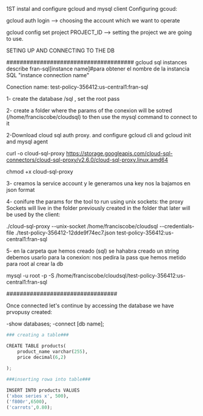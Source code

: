 
1ST instal and configure gcloud and mysql client
Configuring gcoud:

gcloud auth login --> choosing the account which we want to operate

gcloud config set project PROJECT_ID --> setting the project we are going to use.




SETING UP AND CONNECTING TO THE DB

######################################
gcloud sql instances describe fran-sql[instance name]#para obtener el nombre de la instancia SQL "instance connection name"

Conection name: test-policy-356412:us-central1:fran-sql

1- create the database /sql , set the root pass

2- create a folder where the params of the conexion will be sotred (/home/franciscobe/cloudsql) to then use the mysql command to connect to it

2-Download cloud sql auth proxy. and configure gcloud cli and gcloud init and mysql agent

curl -o cloud-sql-proxy https://storage.googleapis.com/cloud-sql-connectors/cloud-sql-proxy/v2.6.0/cloud-sql-proxy.linux.amd64

chmod +x cloud-sql-proxy

3- creamos la service account y le generamos una key nos la bajamos en json format


4- conifure the params for the tool to run using unix sockets: the proxy Sockets will live in the folder previously created
in the folder that later will be used by the client:


./cloud-sql-proxy --unix-socket /home/franciscobe/cloudsql --credentials-file ./test-policy-356412-12dde9f74ec7.json test-policy-356412:us-central1:fran-sql




5- en la carpeta que hemos creado (sql) se hahabra creado un string debemos usarlo para la conexion:
nos pedira la pass que hemos metido para root al crear la db

mysql -u root -p -S /home/franciscobe/cloudsql/test-policy-356412:us-central1:fran-sql

#################################

Once connected let's continue by accessing the database we have prvopusy created:

-show databases;
-connect [db name];
```python
### creating a table###

CREATE TABLE products(
    product_name varchar(255),
    price decimal(6,2)
    
);

###inserting rowa into table###

INSERT INTO products VALUES
('xbox series x', 500),
('f800r',6500),
('carrots',0.80);
```

